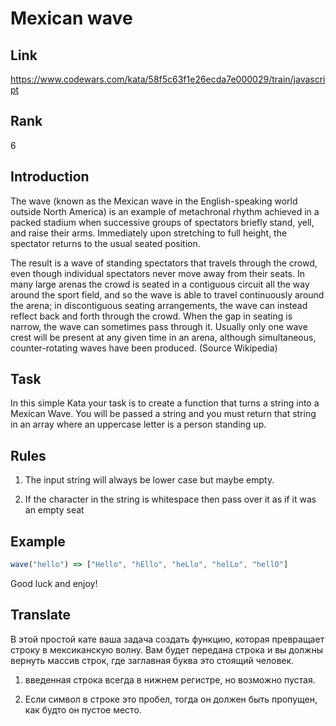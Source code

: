 # Mexican wave

## Link

<https://www.codewars.com/kata/58f5c63f1e26ecda7e000029/train/javascript>

## Rank

6

## Introduction

The wave (known as the Mexican wave in the English-speaking world outside North America) is an example of metachronal rhythm achieved in a packed stadium when successive groups of spectators briefly stand, yell, and raise their arms. Immediately upon stretching to full height, the spectator returns to the usual seated position.

The result is a wave of standing spectators that travels through the crowd, even though individual spectators never move away from their seats. In many large arenas the crowd is seated in a contiguous circuit all the way around the sport field, and so the wave is able to travel continuously around the arena; in discontiguous seating arrangements, the wave can instead reflect back and forth through the crowd. When the gap in seating is narrow, the wave can sometimes pass through it. Usually only one wave crest will be present at any given time in an arena, although simultaneous, counter-rotating waves have been produced. (Source Wikipedia)

## Task

In this simple Kata your task is to create a function that turns a string into a Mexican Wave. You will be passed a string and you must return that string in an array where an uppercase letter is a person standing up.

## Rules

1. The input string will always be lower case but maybe empty.

2. If the character in the string is whitespace then pass over it as if it was an empty seat

## Example

```js
wave("hello") => ["Hello", "hEllo", "heLlo", "helLo", "hellO"]
```

Good luck and enjoy!

## Translate

В этой простой кате ваша задача создать функцию, которая превращает строку в мексиканскую волну.
Вам будет передана строка и вы должны вернуть массив строк, где заглавная буква это стоящий человек.

1. введенная строка всегда в нижнем регистре, но возможно пустая.

2. Если символ в строке это пробел, тогда он должен быть пропущен, как будто он пустое место.
